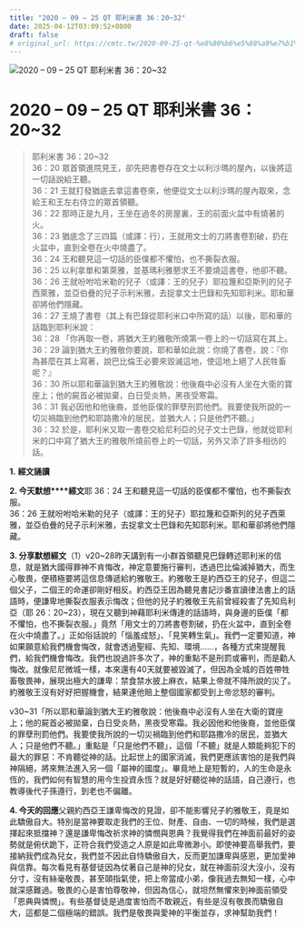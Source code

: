 ```yaml
---
title: "2020 – 09 – 25 QT 耶利米書 36：20~32"
date: 2025-04-12T03:09:52+0800
draft: false
# original_url: https://cmtc.tw/2020-09-25-qt-%e8%80%b6%e5%88%a9%e7%b1%b3%e6%9b%b8-36%ef%bc%9a2032
---
```


![2020 – 09 – 25 QT 耶利米書 36：20~32](/images/qt.jpg   "2020 – 09 – 25 QT 耶利米書 36：20~32")

# 2020 – 09 – 25 QT 耶利米書 36：20~32

> 耶利米書 36：20~32  
> 36：20 眾首領進院見王，卻先把書卷存在文士以利沙瑪的屋內，以後將這一切話說給王聽。  
> 36：21 王就打發猶底去拿這書卷來，他便從文士以利沙瑪的屋內取來，念給王和王左右侍立的眾首領聽。  
> 36：22 那時正是九月，王坐在過冬的房屋裏，王的前面火盆中有燒著的火。  
> 36：23 猶底念了三四篇（或譯：行），王就用文士的刀將書卷割破，扔在火盆中，直到全卷在火中燒盡了。  
> 36：24 王和聽見這一切話的臣僕都不懼怕，也不撕裂衣服。  
> 36：25 以利拿單和第萊雅，並基瑪利雅懇求王不要燒這書卷，他卻不聽。  
> 36：26 王就吩咐哈米勒的兒子（或譯：王的兒子）耶拉篾和亞斯列的兒子西萊雅，並亞伯疊的兒子示利米雅，去捉拿文士巴錄和先知耶利米。耶和華卻將他們隱藏。  
> 36：27 王燒了書卷（其上有巴錄從耶利米口中所寫的話）以後，耶和華的話臨到耶利米說：  
> 36：28 「你再取一卷，將猶大王約雅敬所燒第一卷上的一切話寫在其上。  
> 36：29 論到猶大王約雅敬你要說，耶和華如此說：你燒了書卷，說：『你為甚麼在其上寫著，說巴比倫王必要來毀滅這地，使這地上絕了人民牲畜呢？』  
> 36：30 所以耶和華論到猶大王約雅敬說：他後裔中必沒有人坐在大衛的寶座上；他的屍首必被拋棄，白日受炎熱，黑夜受寒霜。  
> 36：31 我必因他和他後裔，並他臣僕的罪孽刑罰他們。我要使我所說的一切災禍臨到他們和耶路撒冷的居民，並猶大人；只是他們不聽。」  
> 36：32 於是，耶利米又取一書卷交給尼利亞的兒子文士巴錄，他就從耶利米的口中寫了猶大王約雅敬所燒前卷上的一切話，另外又添了許多相彷的話。

**1.** **經文誦讀**

**2. 今天默想****經文**耶 36：24 王和聽見這一切話的臣僕都不懼怕，也不撕裂衣服。  
36：26 王就吩咐哈米勒的兒子（或譯：王的兒子）耶拉篾和亞斯列的兒子西萊雅，並亞伯疊的兒子示利米雅，去捉拿文士巴錄和先知耶利米。耶和華卻將他們隱藏。

**3. 分享默想經文**（1）v20~28昨天講到有一小群首領聽見巴錄轉述耶利米的信息，就是猶大國得罪神不肯悔改，神定意要施行審判，透過巴比倫滅掉猶大，而生心敬畏，便積極要將這信息傳遞給約雅敬王。約雅敬王是約西亞王的兒子，但這二個父子，二個王的命運卻剛好相反。約西亞王因為聽見書記沙番宣讀律法書上的話語時，便謙卑地撕裂衣服表示悔改；但他的兒子約雅敬王先前曾經殺害了先知烏利亞（耶 26：20~23），現在又聽到神藉耶利米傳達的話語時，與身邊的臣僕「都不懼怕，也不撕裂衣服。」竟然「用文士的刀將書卷割破，扔在火盆中，直到全卷在火中燒盡了。」正如俗話說的「惱羞成怒」、「見笑轉生氣」。我們一定要知道，神如果願意給我們機會悔改，就會透過聖經、先知、環境……，各種方式來提醒我們，給我們機會悔改。我們也說過許多次了，神的重點不是刑罰或審判，而是勸人悔改。就像尼尼微城一樣，本來還有40天就要被毀滅了，但因為全城的百姓帶牲畜敬畏神，展現出極大的謙卑：禁食禁水披上麻衣，結果上帝就不降所說的災了。約雅敬王沒有好好把握機會，結果連他賠上整個國家都受到上帝忿怒的審判。

v30~31「所以耶和華論到猶大王約雅敬說：他後裔中必沒有人坐在大衛的寶座上；他的屍首必被拋棄，白日受炎熱，黑夜受寒霜。我必因他和他後裔，並他臣僕的罪孽刑罰他們。我要使我所說的一切災禍臨到他們和耶路撒冷的居民，並猶大人；只是他們不聽。」重點是「只是他們不聽」，這個「不聽」就是人類能夠犯下的最大的罪惡：不肯聽從神的話。比起世上的國家消滅，我們更應該害怕的是我們與神隔絕，將來無法進入另一個「屬神的國度」。畢竟地上是短暫的，人的生命是永恆的，我們如何有智慧的用今生投資永恆？就是好好聽從神的話語，自己遵行，也教導後代子孫遵行，到老也不偏離。

**4. 今天的回應**父親約西亞王謙卑悔改的見證，卻不能影響兒子約雅敬王，竟是如此驕傲自大。特別是當神要取走我們的王位、財產、自由、一切的時候，我們是選擇起來抵擋神？還是謙卑悔改祈求神的憐憫與恩典？我覺得我們在神面前最好的姿勢就是俯伏跪下，正符合我們受造之人原是如此卑微渺小。即使神要高舉我們，要接納我們成為兒女，我們並不因此自恃驕傲自大，反而更加謙卑與感恩，更加愛神與信靠。每次看見有基督徒因為仗著自己是神的兒女，就在神面前沒大沒小，沒有分寸，沒有絲毫敬畏，甚至頤指氣使，把上帝當成小弟，像我過去無知一樣，心中就深感難過。敬畏的心是害怕尊敬神，但因為信心，就坦然無懼來到神面前領受「恩典與憐憫」。有些基督徒是過度害怕而不敢親近，有些是沒有敬畏而驕傲自大，這都是二個極端的錯誤。我們是敬畏與愛神的平衡並存，求神幫助我們！